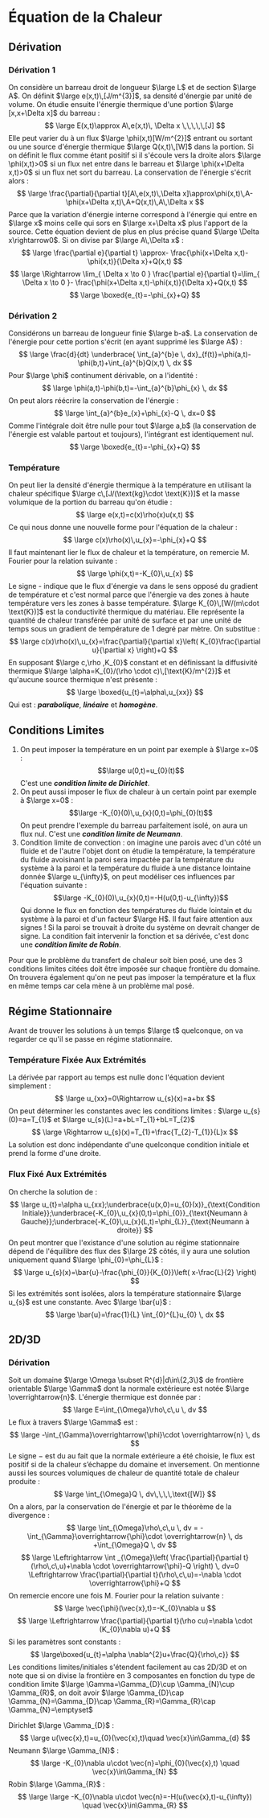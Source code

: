 # Équation de la Chaleur
## Dérivation
### Dérivation 1
On considère un barreau droit de longueur $\large L$ et de section $\large A$. On définit $\large e(x,t)\,[J/m^{3}]$, sa densité d'énergie par unité de volume. On étudie ensuite l'énergie thermique d'une portion $\large [x,x+\Delta x]$ du barreau :
$$
\large E(x,t)\approx A\,e(x,t)\, \Delta x \,\,\,\,\,[J]
$$
Elle peut varier du à un flux $\large \phi(x,t)[W/m^{2}]$ entrant ou sortant ou une source d'énergie thermique $\large Q(x,t)\,[W]$ dans la portion. Si on définit le flux comme étant positif si il s'écoule vers la droite alors $\large \phi(x,t)>0$ si un flux net entre dans le barreau et $\large \phi(x+\Delta x,t)>0$ si un flux net sort du barreau. La conservation de l'énergie s'écrit alors :
$$
\large \frac{\partial}{\partial t}[A\,e(x,t)\,\Delta x]\approx\phi(x,t)\,A-\phi(x+\Delta x,t)\,A+Q(x,t)\,A\,\Delta x
$$
Parce que la variation d'énergie interne correspond à l'énergie qui entre en $\large x$ moins celle qui sors en $\large x+\Delta x$ plus l'apport de la source. Cette équation devient de plus en plus précise quand $\large \Delta x\rightarrow0$. Si on divise par $\large A\,\Delta x$ :
$$
\large \frac{\partial e}{\partial t} \approx- \frac{\phi(x+\Delta x,t)-\phi(x,t)}{\Delta x}+Q(x,t)
$$
$$
\large \Rightarrow \lim_{ \Delta x \to 0 } \frac{\partial e}{\partial t}=\lim_{ \Delta x \to 0 }-  \frac{\phi(x+\Delta x,t)-\phi(x,t)}{\Delta x}+Q(x,t)
$$
$$
\large \boxed{e_{t}=-\phi_{x}+Q}
$$
### Dérivation 2
Considérons un barreau de longueur finie $\large b-a$. La conservation de l'énergie pour cette portion s'écrit (en ayant supprimé les $\large A$) :
$$
\large \frac{d}{dt} \underbrace{ \int_{a}^{b}e \, dx}_{f(t)}=\phi(a,t)-\phi(b,t)+\int_{a}^{b}Q(x,t)  \, dx  
$$
Pour $\large \phi$ continument dérivable, on a l'identité :
$$
\large \phi(a,t)-\phi(b,t)=-\int_{a}^{b}\phi_{x}  \, dx 
$$
On peut alors réécrire la conservation de l'énergie :
$$
\large \int_{a}^{b}e_{x}+\phi_{x}-Q  \, dx=0 
$$
Comme l'intégrale doit être nulle pour tout $\large a,b$ (la conservation de l'énergie est valable partout et toujours), l'intégrant est identiquement nul.
$$
\large \boxed{e_{t}=-\phi_{x}+Q}
$$
### Température
On peut lier la densité d'énergie thermique à la température en utilisant la chaleur spécifique $\large c\,[J/(\text{kg}\cdot \text{K})]$ et la masse volumique de la portion du barreau qu'on étudie :
$$
\large e(x,t)=c(x)\rho(x)u(x,t)
$$
Ce qui nous donne une nouvelle forme pour l'équation de la chaleur :
$$
\large c(x)\rho(x)\,u_{x}=-\phi_{x}+Q
$$
Il faut maintenant lier le flux de chaleur et la température, on remercie M. Fourier pour la relation suivante :
$$
\large \phi(x,t)=-K_{0}\,u_{x}
$$
Le signe - indique que le flux d'énergie va dans le sens opposé du gradient de température et c'est normal parce que l'énergie va des zones à haute température vers les zones à basse température. $\large K_{0}\,[W/(m\cdot \text{K})]$ est la conductivité thermique du matériau. Elle représente la quantité de chaleur transférée par unité de surface et par une unité de temps sous un gradient de température de 1 degré par mètre.
On substitue :
$$
\large c(x)\rho(x)\,u_{x}=\frac{\partial}{\partial x}\left( K_{0}\frac{\partial u}{\partial x} \right)+Q
$$
En supposant $\large c,\rho ,K_{0}$ constant et en définissant la diffusivité thermique $\large \alpha=K_{0}/(\rho \cdot c)\,[\text{K}/m^{2}]$ et qu'aucune source thermique n'est présente :
$$
\large \boxed{u_{t}=\alpha\,u_{xx}}
$$
Qui est : ***parabolique***, ***linéaire*** et ***homogène***.

## Conditions Limites
1. On peut imposer la température en un point par exemple à $\large x=0$ :
   $$\large u(0,t)=u_{0}(t)$$
   C'est une ***condition limite de Dirichlet***.
2. On peut aussi imposer le flux de chaleur à un certain point par exemple à $\large x=0$ :
   $$\large -K_{0}(0)\,u_{x}(0,t)=\phi_{0}(t)$$
   On peut prendre l'exemple du barreau parfaitement isolé, on aura un flux nul. C'est une ***condition limite de Neumann***.
3. Condition limite de convection : on imagine une parois avec d'un côté un fluide et de l'autre l'objet dont on étudie la température, la température du fluide avoisinant la paroi sera impactée par la température du système à la paroi et la température du fluide à une distance lointaine donnée $\large u_{\infty}$, on peut modéliser ces influences par l'équation suivante :
   $$\large -K_{0}(0)\,u_{x}(0,t)=-H(u(0,t)-u_{\infty})$$
   Qui donne le flux en fonction des températures du fluide lointain et du système à la paroi et d'un facteur $\large H$. Il faut faire attention aux signes ! Si la paroi se trouvait à droite du système on devrait changer de signe. La condition fait intervenir la fonction et sa dérivée, c'est donc une ***condition limite de Robin***.


Pour que le problème du transfert de chaleur soit bien posé, une des 3 conditions limites citées doit être imposée sur chaque frontière du domaine. On trouvera également qu'on ne peut pas imposer la température et la flux en même temps car cela mène à un problème mal posé.


## Régime Stationnaire
Avant de trouver les solutions à un temps $\large t$ quelconque, on va regarder ce qu'il se passe en régime stationnaire.
### Température Fixée Aux Extrémités
La dérivée par rapport au temps est nulle donc l'équation devient simplement :
$$
\large u_{xx}=0\Rightarrow u_{s}(x)=a+bx 
$$
On peut déterminer les constantes avec les conditions limites : $\large u_{s}(0)=a=T_{1}$ et $\large u_{s}(L)=a+bL=T_{1}+bL=T_{2}$
$$
\large \Rightarrow u_{s}(x)=T_{1}+\frac{T_{2}-T_{1}}{L}x 
$$
La solution est donc indépendante d'une quelconque condition initiale et prend la forme d'une droite.
### Flux Fixé Aux Extrémités
On cherche la solution de :
$$
\large  u_{t}=\alpha u_{xx};\underbrace{u(x,0)=u_{0}(x)}_{\text{Condition Initiale}};\underbrace{-K_{0}\,u_{x}(0,t)=\phi_{0}}_{\text{Neumann à Gauche}};\underbrace{-K_{0}\,u_{x}(L,t)=\phi_{L}}_{\text{Neumann à droite}}
$$
On peut montrer que l'existance d'une solution au régime stationnaire dépend de l'équilibre des flux des $\large 2$ côtés, il y aura une solution uniquement quand $\large \phi_{0}=\phi_{L}$ :
$$
\large u_{s}(x)=\bar{u}-\frac{\phi_{0}}{K_{0}}\left( x-\frac{L}{2} \right)
$$
Si les extrémités sont isolées, alors la température stationnaire $\large u_{s}$ est une constante. Avec $\large \bar{u}$ :
$$
	\large \bar{u}=\frac{1}{L} \int_{0}^{L}u_{0}  \, dx 
$$

## 2D/3D
### Dérivation
Soit un domaine $\large \Omega \subset R^{d}|d\in\{2,3\}$ de frontière orientable $\large \Gamma$ dont la normale extérieure est notée $\large \overrightarrow{n}$. L'énergie thermique est donnée par :
$$
\large E=\int_{\Omega}\rho\,c\,u \, dv 
$$
Le flux à travers $\large \Gamma$ est :
$$
\large -\int_{\Gamma}\overrightarrow{\phi}\cdot \overrightarrow{n}  \, ds 
$$
Le signe − est du au fait que la normale extérieure a été choisie, le flux est positif si de la chaleur s’échappe du domaine et inversement. On mentionne aussi les sources volumiques de chaleur de quantité totale de chaleur produite :
$$
\large \int_{\Omega}Q  \, dv\,\,\,\,\text{[W]} 
$$
On a alors, par la conservation de l'énergie et par le théorème de la divergence :
$$
\large \int_{\Omega}\rho\,c\,u \, dv = -\int_{\Gamma}\overrightarrow{\phi}\cdot \overrightarrow{n}  \, ds +\int_{\Omega}Q  \, dv
$$
$$
\large \Leftrightarrow \int _{\Omega}\left( \frac{\partial}{\partial t}(\rho\,c\,u)+\nabla \cdot \overrightarrow{\phi}-Q \right) \, dv=0 \Leftrightarrow \frac{\partial}{\partial t}(\rho\,c\,u)=-\nabla \cdot \overrightarrow{\phi}+Q
$$
On remercie encore une fois M. Fourier pour la relation suivante :
$$
\large \vec{\phi}(\vec{x},t)=-K_{0}\nabla u
$$
$$
\large \Leftrightarrow \frac{\partial}{\partial t}(\rho cu)=\nabla \cdot (K_{0}\nabla u)+Q
$$
Si les paramètres sont constants :
$$
\large\boxed{u_{t}=\alpha \nabla^{2}u+\frac{Q}{\rho\,c}} 
$$
Les conditions limites/initiales s'étendent facilement au cas 2D/3D et on note que si on divise la frontière en 3 composantes en fonction du type de condition limite $\large \Gamma=\Gamma_{D}\cup \Gamma_{N}\cup \Gamma_{R}$, on doit avoir $\large \Gamma_{D}\cap \Gamma_{N}=\Gamma_{D}\cap \Gamma_{R}=\Gamma_{R}\cap \Gamma_{N}=\emptyset$

Dirichlet $\large \Gamma_{D}$ :
$$
\large u(\vec{x},t)=u_{0}(\vec{x},t)\quad \vec{x}\in\Gamma_{d}
$$
Neumann $\large \Gamma_{N}$ :
$$
\large -K_{0}\nabla u\cdot \vec{n}=\phi_{0}(\vec{x},t) \quad \vec{x}\in\Gamma_{N}
$$
Robin $\large \Gamma_{R}$ :
$$
\large \large -K_{0}\nabla u\cdot  \vec{n}=-H(u(\vec{x},t)-u_{\infty}) \quad \vec{x}\in\Gamma_{R}
$$




